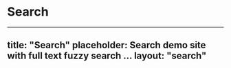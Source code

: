 # Search

---
title: "Search"
placeholder: Search demo site with full text fuzzy search ...
layout: "search"
---
